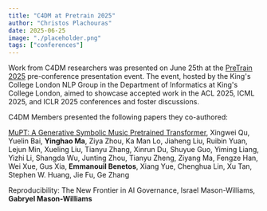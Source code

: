```yaml
---
title: "C4DM at Pretrain 2025"
author: "Christos Plachouras"
date: 2025-06-25
image: "./placeholder.png"
tags: ["conferences"]
---
```


Work from C4DM researchers was presented on June 25th at the [PreTrain 2025](https://pretrain2025.github.io/index.html) pre-conference presentation event. The event, hosted by the King's College London NLP Group in the Department of Informatics at King's College London, aimed to showcase accepted work in the ACL 2025, ICML 2025, and ICLR 2025 conferences and foster discussions.

C4DM Members presented the following papers they co-authored:

[MuPT: A Generative Symbolic Music Pretrained Transformer](https://arxiv.org/abs/2404.06393), Xingwei Qu, Yuelin Bai, **Yinghao Ma**, Ziya Zhou, Ka Man Lo, Jiaheng Liu, Ruibin Yuan, Lejun Min, Xueling Liu, Tianyu Zhang, Xinrun Du, Shuyue Guo, Yiming Liang, Yizhi Li, Shangda Wu, Junting Zhou, Tianyu Zheng, Ziyang Ma, Fengze Han, Wei Xue, Gus Xia, **Emmanouil Benetos**, Xiang Yue, Chenghua Lin, Xu Tan, Stephen W. Huang, Jie Fu, Ge Zhang

Reproducibility: The New Frontier in AI Governance,	Israel Mason-Williams, **Gabryel Mason-Williams**

